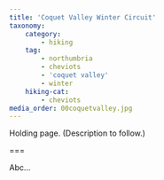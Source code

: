 ```yaml
---
title: 'Coquet Valley Winter Circuit'
taxonomy:
    category:
        - hiking
    tag:
        - northumbria
        - cheviots
        - 'coquet valley'
        - winter
    hiking-cat:
        - cheviots
media_order: 00coquetvalley.jpg
---
```


Holding page. (Description to follow.)

===

Abc...